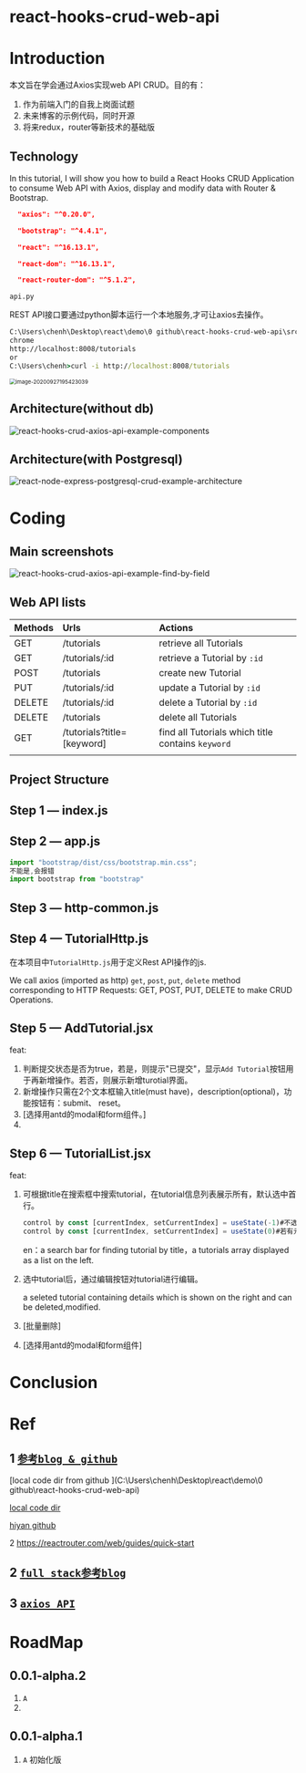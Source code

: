 # react-hooks-crud-web-api

# Introduction

本文旨在学会通过Axios实现web API CRUD。目的有：

1. 作为前端入门的自我上岗面试题
2. 未来博客的示例代码，同时开源
3. 将来redux，router等新技术的基础版

## Technology

In this tutorial, I will show you how to build a React Hooks CRUD Application to consume Web API with Axios, display and modify data with Router & Bootstrap.

~~~json
  "axios": "^0.20.0",

  "bootstrap": "^4.4.1",

  "react": "^16.13.1",

  "react-dom": "^16.13.1",

  "react-router-dom": "^5.1.2",
~~~

`api.py`

REST API接口要通过python脚本运行一个本地服务,才可让axios去操作。

~~~cmd
C:\Users\chenh\Desktop\react\demo\0 github\react-hooks-crud-web-api\src\components>python api.py
chrome
http://localhost:8008/tutorials
or 
C:\Users\chenh>curl -i http://localhost:8008/tutorials
~~~



<img src="C:\Users\chenh\Desktop\react\1 project\0 img\image-20200927195423039.png" alt="image-20200927195423039" style="zoom: 67%;" />



## Architecture(without db)

![react-hooks-crud-axios-api-example-components](https://bezkoder.com/wp-content/uploads/2020/04/react-hooks-crud-axios-api-example-components.png)

## Architecture(with Postgresql)

![react-node-express-postgresql-crud-example-architecture](https://bezkoder.com/wp-content/uploads/2020/03/react-node-express-postgresql-crud-example-architecture.png)

# Coding

## Main screenshots

![react-hooks-crud-axios-api-example-find-by-field](https://bezkoder.com/wp-content/uploads/2020/04/react-hooks-crud-axios-api-example-find-by-field.png)

## Web API lists

| Methods | Urls                       | Actions                                           |
| :------ | :------------------------- | :------------------------------------------------ |
| GET     | /tutorials                 | retrieve all Tutorials                            |
| GET     | /tutorials/:id             | retrieve a Tutorial by `:id`                      |
| POST    | /tutorials                 | create new Tutorial                               |
| PUT     | /tutorials/:id             | update a Tutorial by `:id`                        |
| DELETE  | /tutorials/:id             | delete a Tutorial by `:id`                        |
| DELETE  | /tutorials                 | delete all Tutorials                              |
| GET     | /tutorials?title=[keyword] | find all Tutorials which title contains `keyword` |
|         |                            |                                                   |





## Project Structure



## Step 1 — index.js



## Step 2 — app.js

~~~js
import "bootstrap/dist/css/bootstrap.min.css";
不能是,会报错
import bootstrap from "bootstrap"
~~~



## Step 3 — http-common.js



## Step 4 — TutorialHttp.js

在本项目中`TutorialHttp.js`用于定义Rest API操作的js.

We call axios (imported as http) `get`, `post`, `put`, `delete` method corresponding to HTTP Requests: GET, POST, PUT, DELETE to make CRUD Operations.

## Step 5 — AddTutorial.jsx

feat:

1. 判断提交状态是否为true，若是，则提示"已提交"，显示`Add Tutorial`按钮用于再新增操作。若否，则展示新增turotial界面。
2. 新增操作只需在2个文本框输入title(must have)，description(optional)，功能按钮有：submit、 reset。
3. [选择用antd的modal和form组件。]
4. 

## Step 6 — TutorialList.jsx

feat:

1. 可根据title在搜索框中搜索tutorial，在tutorial信息列表展示所有，默认选中首行。

   ~~~js
   control by const [currentIndex, setCurrentIndex] = useState(-1)#不选中
   control by const [currentIndex, setCurrentIndex] = useState(0)#若有元素，则选中首行
   ~~~

   en：a search bar for finding tutorial by title，a tutorials array displayed as a list  on the left.

2. 选中tutorial后，通过编辑按钮对tutorial进行编辑。

   a seleted tutorial containing details which is shown on the right and can be deleted,modified.

3. [批量删除]

4. [选择用antd的modal和form组件]



# Conclusion

# Ref

## 1 [`参考blog & github`](https://bezkoder.com/react-hooks-crud-axios-api/)

[local code dir from github ](C:\Users\chenh\Desktop\react\demo\0 github\react-hooks-crud-web-api)

[local code dir](C:\Users\chenh\Desktop\react\demo\react-hooks-crud-web-api)

[hiyan github](https://github.com/thetiss/react-hooks-crud-web-api.git)

2 https://reactrouter.com/web/guides/quick-start

## 2 [`full stack参考blog`](https://bezkoder.com/react-node-express-postgresql/)

## 3 [`axios API`](https://www.npmjs.com/package/axios)



# RoadMap

## 0.0.1-alpha.2

1. `A` 
2. 

## 0.0.1-alpha.1

1. `A` 初始化版